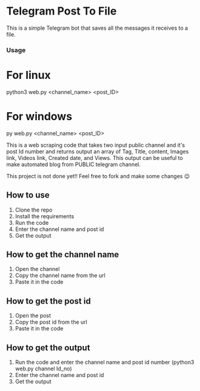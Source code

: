 # Telegram Post To File

This is a simple Telegram bot that saves all the messages it receives to a file.

### Usage


# For linux
python3 web.py <channel_name> <post_ID>

# For windows

py web.py <channel_name> <post_ID>

This is a web scraping code that takes two input public channel and it's post Id number and returns output an array of Tag, Title, content, Images link, Videos link, Created date, and Views.
This output can be useful to make automated blog from PUBLIC telegram channel.

This project is not done yet!!
Feel free to fork and make some changes 😉

## How to use

1. Clone the repo
2. Install the requirements
3. Run the code
4. Enter the channel name and post id
5. Get the output

## How to get the channel name

1. Open the channel
2. Copy the channel name from the url
3. Paste it in the code

## How to get the post id

1. Open the post
2. Copy the post id from the url
3. Paste it in the code

## How to get the output

1. Run the code and enter the channel name and post id number (python3 web.py channel Id_no)
2. Enter the channel name and post id
3. Get the output

